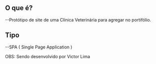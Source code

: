 ## O que é?

--Protótipo de site de uma Clínica Veterinária para agregar no portifólio.

## Tipo 

--SPA ( Single Page Application )


OBS: Sendo desenvolvido por Victor Lima 